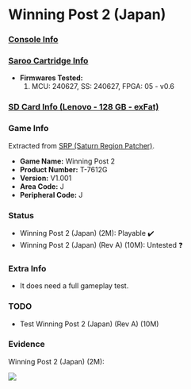 # Winning Post 2 (Japan)

### [Console Info](../../../../../Info/Consoles/VA13/README.md)

### [Saroo Cartridge Info](../../../../../Info/Cartridges/RetroGameParadiseStore/1.32F/README.md)

- <b>Firmwares Tested:</b>
  1. MCU: 240627, SS: 240627, FPGA: 05 - v0.6

### [SD Card Info (Lenovo - 128 GB - exFat)](../../../../../Info/SdCards/Lenovo/128GB/exfat/README.md)

### Game Info

Extracted from [SRP (Saturn Region Patcher)](https://segaxtreme.net/resources/saturn-region-patcher.81/download).

- <b>Game Name:</b> Winning Post 2
- <b>Product Number:</b> T-7612G
- <b>Version:</b> V1.001
- <b>Area Code:</b> J
- <b>Peripheral Code:</b> J

### Status

- Winning Post 2 (Japan) (2M): Playable :heavy_check_mark:
- Winning Post 2 (Japan) (Rev A) (10M): Untested :question:

### Extra Info

- It does need a full gameplay test.

### TODO

- Test Winning Post 2 (Japan) (Rev A) (10M)

### Evidence

Winning Post 2 (Japan) (2M):

[![](https://img.youtube.com/vi/cjb6dToSJYc/0.jpg)](https://www.youtube.com/watch?v=cjb6dToSJYc)
